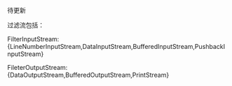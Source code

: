 待更新

过滤流包括：

FilterInputStream:{LineNumberInputStream,DataInputStream,BufferedInputStream,PushbackInputStream}

FileterOutputStream:{DataOutputStream,BufferedOutputStream,PrintStream}